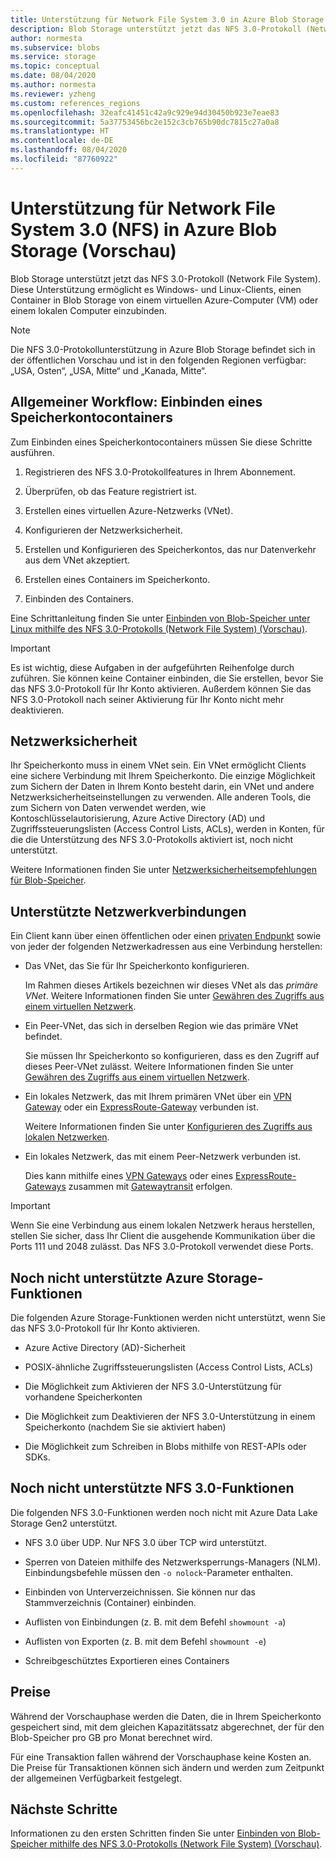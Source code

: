 ```yaml
---
title: Unterstützung für Network File System 3.0 in Azure Blob Storage (Vorschau) | Microsoft-Dokumentation
description: Blob Storage unterstützt jetzt das NFS 3.0-Protokoll (Network File System). Diese Unterstützung ermöglicht es Windows- und Linux-Clients, einen Container in Blob Storage von einem virtuellen Azure-Computer (VM) oder einem lokalen Computer einzubinden.
author: normesta
ms.subservice: blobs
ms.service: storage
ms.topic: conceptual
ms.date: 08/04/2020
ms.author: normesta
ms.reviewer: yzheng
ms.custom: references_regions
ms.openlocfilehash: 32eafc41451c42a9c929e94d30450b923e7eae83
ms.sourcegitcommit: 5a37753456bc2e152c3cb765b90dc7815c27a0a8
ms.translationtype: HT
ms.contentlocale: de-DE
ms.lasthandoff: 08/04/2020
ms.locfileid: "87760922"
---
```

# <a name="network-file-system-nfs-30-protocol-support-in-azure-blob-storage-preview"></a>Unterstützung für Network File System 3.0 (NFS) in Azure Blob Storage (Vorschau)

Blob Storage unterstützt jetzt das NFS 3.0-Protokoll (Network File System). Diese Unterstützung ermöglicht es Windows- und Linux-Clients, einen Container in Blob Storage von einem virtuellen Azure-Computer (VM) oder einem lokalen Computer einzubinden. 

> [!NOTE]
> Die NFS 3.0-Protokollunterstützung in Azure Blob Storage befindet sich in der öffentlichen Vorschau und ist in den folgenden Regionen verfügbar: „USA, Osten“, „USA, Mitte“ und „Kanada, Mitte“.

## <a name="general-workflow-mounting-a-storage-account-container"></a>Allgemeiner Workflow: Einbinden eines Speicherkontocontainers

Zum Einbinden eines Speicherkontocontainers müssen Sie diese Schritte ausführen.

1. Registrieren des NFS 3.0-Protokollfeatures in Ihrem Abonnement.

2. Überprüfen, ob das Feature registriert ist.

3. Erstellen eines virtuellen Azure-Netzwerks (VNet).

4. Konfigurieren der Netzwerksicherheit.

5. Erstellen und Konfigurieren des Speicherkontos, das nur Datenverkehr aus dem VNet akzeptiert.

6. Erstellen eines Containers im Speicherkonto.

7. Einbinden des Containers.

Eine Schrittanleitung finden Sie unter [Einbinden von Blob-Speicher unter Linux mithilfe des NFS 3.0-Protokolls (Network File System) (Vorschau)](network-file-system-protocol-support-how-to.md).

> [!IMPORTANT]
> Es ist wichtig, diese Aufgaben in der aufgeführten Reihenfolge durch zuführen. Sie können keine Container einbinden, die Sie erstellen, bevor Sie das NFS 3.0-Protokoll für Ihr Konto aktivieren. Außerdem können Sie das NFS 3.0-Protokoll nach seiner Aktivierung für Ihr Konto nicht mehr deaktivieren.

## <a name="network-security"></a>Netzwerksicherheit

Ihr Speicherkonto muss in einem VNet sein. Ein VNet ermöglicht Clients eine sichere Verbindung mit Ihrem Speicherkonto. Die einzige Möglichkeit zum Sichern der Daten in Ihrem Konto besteht darin, ein VNet und andere Netzwerksicherheitseinstellungen zu verwenden. Alle anderen Tools, die zum Sichern von Daten verwendet werden, wie Kontoschlüsselautorisierung, Azure Active Directory (AD) und Zugriffssteuerungslisten (Access Control Lists, ACLs), werden in Konten, für die die Unterstützung des NFS 3.0-Protokolls aktiviert ist, noch nicht unterstützt. 

Weitere Informationen finden Sie unter [Netzwerksicherheitsempfehlungen für Blob-Speicher](security-recommendations.md#networking).

## <a name="supported-network-connections"></a>Unterstützte Netzwerkverbindungen

Ein Client kann über einen öffentlichen oder einen [privaten Endpunkt](../common/storage-private-endpoints.md) sowie von jeder der folgenden Netzwerkadressen aus eine Verbindung herstellen:

- Das VNet, das Sie für Ihr Speicherkonto konfigurieren. 

  Im Rahmen dieses Artikels bezeichnen wir dieses VNet als das *primäre VNet*. Weitere Informationen finden Sie unter [Gewähren des Zugriffs aus einem virtuellen Netzwerk](../common/storage-network-security.md#grant-access-from-a-virtual-network).

- Ein Peer-VNet, das sich in derselben Region wie das primäre VNet befindet.

  Sie müssen Ihr Speicherkonto so konfigurieren, dass es den Zugriff auf dieses Peer-VNet zulässt. Weitere Informationen finden Sie unter [Gewähren des Zugriffs aus einem virtuellen Netzwerk](../common/storage-network-security.md#grant-access-from-a-virtual-network).

- Ein lokales Netzwerk, das mit Ihrem primären VNet über ein [VPN Gateway](https://docs.microsoft.com/azure/vpn-gateway/vpn-gateway-about-vpngateways) oder ein [ExpressRoute-Gateway](https://docs.microsoft.com/azure/expressroute/expressroute-howto-add-gateway-portal-resource-manager) verbunden ist. 

  Weitere Informationen finden Sie unter [Konfigurieren des Zugriffs aus lokalen Netzwerken](../common/storage-network-security.md#configuring-access-from-on-premises-networks).

- Ein lokales Netzwerk, das mit einem Peer-Netzwerk verbunden ist.

  Dies kann mithilfe eines [VPN Gateways](https://docs.microsoft.com/azure/vpn-gateway/vpn-gateway-about-vpngateways) oder eines [ExpressRoute-Gateways](https://docs.microsoft.com/azure/expressroute/expressroute-howto-add-gateway-portal-resource-manager) zusammen mit [Gatewaytransit](https://docs.microsoft.com/azure/architecture/reference-architectures/hybrid-networking/vnet-peering#gateway-transit) erfolgen. 

> [!IMPORTANT]
> Wenn Sie eine Verbindung aus einem lokalen Netzwerk heraus herstellen, stellen Sie sicher, dass Ihr Client die ausgehende Kommunikation über die Ports 111 und 2048 zulässt. Das NFS 3.0-Protokoll verwendet diese Ports.

## <a name="azure-storage-features-not-yet-supported"></a>Noch nicht unterstützte Azure Storage-Funktionen

Die folgenden Azure Storage-Funktionen werden nicht unterstützt, wenn Sie das NFS 3.0-Protokoll für Ihr Konto aktivieren. 

- Azure Active Directory (AD)-Sicherheit

- POSIX-ähnliche Zugriffssteuerungslisten (Access Control Lists, ACLs)

- Die Möglichkeit zum Aktivieren der NFS 3.0-Unterstützung für vorhandene Speicherkonten

- Die Möglichkeit zum Deaktivieren der NFS 3.0-Unterstützung in einem Speicherkonto (nachdem Sie sie aktiviert haben)

- Die Möglichkeit zum Schreiben in Blobs mithilfe von REST-APIs oder SDKs. 
  
## <a name="nfs-30-features-not-yet-supported"></a>Noch nicht unterstützte NFS 3.0-Funktionen

Die folgenden NFS 3.0-Funktionen werden noch nicht mit Azure Data Lake Storage Gen2 unterstützt.

- NFS 3.0 über UDP. Nur NFS 3.0 über TCP wird unterstützt.

- Sperren von Dateien mithilfe des Netzwerksperrungs-Managers (NLM). Einbindungsbefehle müssen den `-o nolock`-Parameter enthalten.

- Einbinden von Unterverzeichnissen. Sie können nur das Stammverzeichnis (Container) einbinden.

- Auflisten von Einbindungen (z. B. mit dem Befehl `showmount -a`)

- Auflisten von Exporten (z. B. mit dem Befehl `showmount -e`)

- Schreibgeschütztes Exportieren eines Containers

## <a name="pricing"></a>Preise

Während der Vorschauphase werden die Daten, die in Ihrem Speicherkonto gespeichert sind, mit dem gleichen Kapazitätssatz abgerechnet, der für den Blob-Speicher pro GB pro Monat berechnet wird. 

Für eine Transaktion fallen während der Vorschauphase keine Kosten an. Die Preise für Transaktionen können sich ändern und werden zum Zeitpunkt der allgemeinen Verfügbarkeit festgelegt.

## <a name="next-steps"></a>Nächste Schritte

Informationen zu den ersten Schritten finden Sie unter [Einbinden von Blob-Speicher mithilfe des NFS 3.0-Protokolls (Network File System) (Vorschau)](network-file-system-protocol-support-how-to.md).





